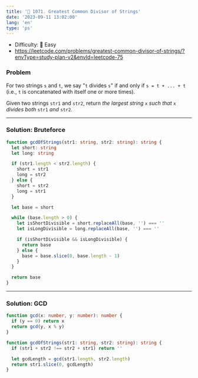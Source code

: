 ```yaml
---
title: '🍰 1071. Greatest Common Divisor of Strings'
date: '2023-09-11 13:02:00'
lang: 'en'
type: 'ps'
---
```


- Difficulty: 🍰 Easy
- https://leetcode.com/problems/greatest-common-divisor-of-strings/?envType=study-plan-v2&envId=leetcode-75

### Problem

For two strings `s` and `t`, we say "`t` divides `s`" if and only if `s = t + ... + t` (i.e., `t` is concatenated with itself one or more times).

Given two strings `str1` and `str2`, return _the largest string_ `x` _such that_ `x` _divides both_ `str1` _and_ `str2`.

---

### Solution: Bruteforce

```ts
function gcdOfStrings(str1: string, str2: string): string {
  let short: string
  let long: string

  if (str1.length < str2.length) {
    short = str1
    long = str2
  } else {
    short = str2
    long = str1
  }

  let base = short

  while (base.length > 0) {
    let isShortDivisible = short.replaceAll(base, '') === ''
    let isLongDivisible = long.replaceAll(base, '') === ''

    if (isShortDivisible && isLongDivisible) {
      return base
    } else {
      base = base.slice(0, base.length - 1)
    }
  }

  return base
}
```

---

### Solution: GCD

```ts
function gcd(x: number, y: number): number {
  if (y == 0) return x
  return gcd(y, x % y)
}

function gcdOfStrings(str1: string, str2: string): string {
  if (str1 + str2 !== str2 + str1) return ''

  let gcdLength = gcd(str1.length, str2.length)
  return str1.slice(0, gcdLength)
}
```
